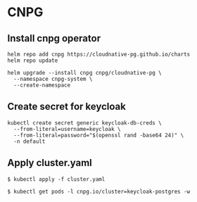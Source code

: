# CNPG

## Install cnpg operator
```
helm repo add cnpg https://cloudnative-pg.github.io/charts
helm repo update

helm upgrade --install cnpg cnpg/cloudnative-pg \
  --namespace cnpg-system \
  --create-namespace
```

## Create secret for keycloak
```
kubectl create secret generic keycloak-db-creds \
  --from-literal=username=keycloak \
  --from-literal=password="$(openssl rand -base64 24)" \
  -n default
```

## Apply cluster.yaml
`$ kubectl apply -f cluster.yaml`

`$ kubectl get pods -l cnpg.io/cluster=keycloak-postgres -w`
